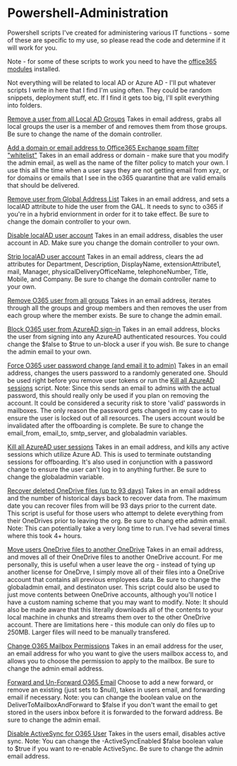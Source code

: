 # Powershell-Administration
Powershell scripts I've created for administering various IT functions - some of these are specific to my use, so please read the code and determine if it will work for you.

Note - for some of these scripts to work you need to have the [office365 modules](https://docs.microsoft.com/en-us/office365/enterprise/powershell/connect-to-all-office-365-services-in-a-single-windows-powershell-window) installed.

Not everything will be related to local AD or Azure AD - I'll put whatever scripts I write in here that I find I'm using often. They could be random snippets, deployment stuff, etc. If I find it gets too big, I'll split everything into folders.

[Remove a user from all Local AD Groups](https://github.com/zackoch/Powershell-Administration/blob/master/remove_user_from_all_localAD_groups.ps1)
Takes in email address, grabs all local groups the user is a member of and removes them from those groups. Be sure to change the name of the domain controller.

[Add a domain or email address to Office365 Exchange spam filter "whitelist"](https://github.com/zackoch/Powershell-Administration/blob/master/whitelist_o365_exchange.ps1)
Takes in an email address or domain - make sure that you modify the admin email, as well as the name of the filter policy to match your own. I use this all the time when a user says they are not getting email from xyz, or for domains or emails that I see in the o365 quarantine that are valid emails that should be delivered.

[Remove user from Global Address List](https://github.com/zackoch/Powershell-Administration/blob/master/localAD_hide_from_global_address_lists.ps1)
Takes in an email address, and sets a localAD attribute to hide the user from the GAL. It needs to sync to o365 if you're in a hybrid enviornment in order for it to take effect. Be sure to change the domain controller to your own.

[Disable localAD user account](https://github.com/zackoch/Powershell-Administration/blob/master/disable_localad_account.ps1)
Takes in an email address, disables the user account in AD. Make sure you change the domain controller to your own.

[Strip localAD user account](https://github.com/zackoch/Powershell-Administration/blob/master/strip_user_localad_account.ps1)
Takes in an email address, clears the ad attributes for Department, Description, DisplayName, extensionAttribute1, mail, Manager, physicalDeliveryOfficeName, telephoneNumber, Title, Mobile, and Company. Be sure to change the domain controller name to your own.

[Remove O365 user from all groups](https://github.com/zackoch/Powershell-Administration/blob/master/remove_o365_user_from_all_groups.ps1)
Takes in an email address, iterates through all the groups and group members and then removes the user from each group where the member exists. Be sure to change the admin email.

[Block O365 user from AzureAD sign-in](https://github.com/zackoch/Powershell-Administration/blob/master/block_azureAD_user_from_signin.ps1)
Takes in an email address, blocks the user from signing into any AzureAD authenticated resources. You could change the $false to $true to un-block a user if you wish. Be sure to change the admin email to your own.

[Force O365 user password change (and email it to admin)](https://github.com/zackoch/Powershell-Administration/blob/master/force_change_o365_user_password.ps1)
Takes in an email address, changes the users password to a randomly generated one. Should be used right before you remove user tokens or run the [Kill all AzureAD sessions](https://github.com/zackoch/Powershell-Administration/blob/master/kill_all_azureAD_sessions.ps1) script. Note: Since this sends an email to admins with the actual password, this should really only be used if you plan on removing the account. It could be considered a security risk to store 'valid' passwords in mailboxes. The only reason the password gets changed in my case is to ensure the user is locked out of all resources. The users account would be invalidated after the offboarding is complete. Be sure to change the email_from, email_to, smtp_server, and globaladmin variables.

[Kill all AzureAD user sessions](https://github.com/zackoch/Powershell-Administration/blob/master/kill_all_azureAD_sessions.ps1)
Takes in an email address, and kills any active sessions which utilize Azure AD. This is used to terminate outstanding sessions for offboarding. It's also used in conjunction with a password change to ensure the user can't log in to anything further. Be sure to change the globaladmin variable. 

[Recover deleted OneDrive files (up to 93 days)](https://github.com/zackoch/Powershell-Administration/blob/master/recover_deleted_onedrive_files.ps1)
Takes in an email address and the number of historical days back to recover data from. The maximum date you can recover files from will be 93 days prior to the current date. This script is useful for those users who attempt to delete everything from their OneDrives prior to leaving the org. Be sure to chang ethe admin email. Note: This can potentially take a very long time to run. I've had several times where this took 4+ hours.

[Move users OneDrive files to another OneDrive](https://github.com/zackoch/Powershell-Administration/blob/master/move_onedrive_files_to_another_onedrive_account.ps1)
Takes in an email address, and moves all of their OneDrive files to another OneDrive account. For me personally, this is useful when a user leave the org - instead of tying up another license for OneDrve, I simply move all of their files into a OneDrive account that contains all previous employees data. Be sure to change the globaladmin email, and destinaton user. This script could also be used to just move contents between OneDrive accounts, although you'll notice I have a custom naming scheme that you may want to modify. Note: It should also be made aware that this literally downloads all of the contents to your local machine in chunks and streams them over to the other OneDrive account. There are limitations here - this module can only do files up to 250MB. Larger files will need to be manually transfered.

[Change O365 Mailbox Permissions](https://github.com/zackoch/Powershell-Administration/blob/master/change_o365_mailbox_permissions.ps1)
Takes in an email address for the user, an email address for who you want to give the users mailbox access to, and allows you to choose the permission to apply to the mailbox. Be sure to change the admin email address.

[Forward and Un-Forward O365 Email](https://github.com/zackoch/Powershell-Administration/blob/master/forward_o365_user_email.ps1)
Choose to add a new forward, or remove an existing (just sets to $null), takes in users email, and forwarding email if necessary. Note: you can change the boolean value on the DeliverToMailboxAndForward to $false if you don't want the email to get stored in the users inbox before it is forwarded to the forward address. Be sure to change the admin email. 

[Disable ActiveSync for O365 User](https://github.com/zackoch/Powershell-Administration/blob/master/disable_activesync_o365_user.ps1)
Takes in the users email, disables active sync. Note: You can change the -ActiveSyncEnabled $false boolean value to $true if you want to re-enable ActiveSync. Be sure to change the admin email address.
